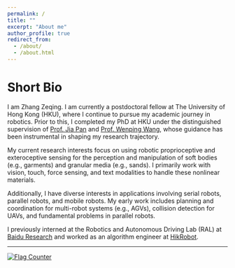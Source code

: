 ```yaml
---
permalink: /
title: ""
excerpt: "About me"
author_profile: true
redirect_from: 
  - /about/
  - /about.html
---
```


Short Bio
===
I am Zhang Zeqing. I am currently a postdoctoral fellow at The University of Hong Kong (HKU), where I continue to pursue my academic journey in robotics.
Prior to this, I completed my PhD at HKU under the distinguished supervision of [Prof. Jia Pan](https://sites.google.com/site/panjia/) and [Prof. Wenping Wang](https://www.cs.hku.hk/people/academic-staff/wenping), whose guidance has been instrumental in shaping my research trajectory.

My current research interests focus on using robotic proprioceptive and exteroceptive sensing for the perception and manipulation of soft bodies (e.g., garments) and granular media (e.g., sands). I primarily work with vision, touch, force sensing, and text modalities to handle these nonlinear materials.

Additionally, I have diverse interests in applications involving serial robots, parallel robots, and mobile robots. My early work includes planning and coordination for multi-robot systems (e.g., AGVs), collision detection for UAVs, and fundamental problems in parallel robots.

I previously interned at the Robotics and Autonomous Driving Lab (RAL) at [Baidu Research](http://research.baidu.com/) and worked as an algorithm engineer at [HikRobot](https://www.hikrobotics.com/en).

---

<a href="https://info.flagcounter.com/6i5f"><img src="https://s01.flagcounter.com/count/6i5f/bg_FFFFFF/txt_000000/border_CCCCCC/columns_4/maxflags_8/viewers_3/labels_0/pageviews_1/flags_0/percent_0/" alt="Flag Counter" border="0"></a>